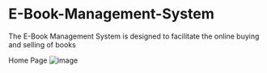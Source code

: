 # E-Book-Management-System
The E-Book Management System is designed to facilitate the online buying and selling of books

Home Page
![image](https://github.com/Rohit-Jagadale/E-Book-Management-System/assets/163968622/7df2f254-e780-4b10-a450-4e0fea0adad3)
